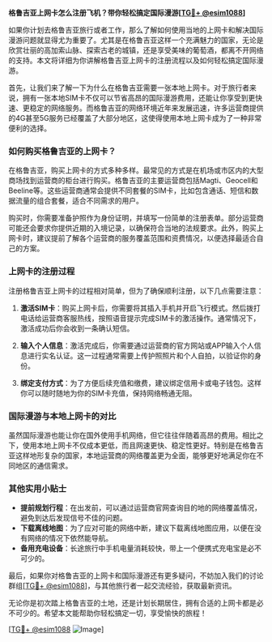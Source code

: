 **格鲁吉亚上网卡怎么注册飞机？带你轻松搞定国际漫游[[TG💪+ @esim1088](https://t.me/s/esim1088)]**

如果你计划去格鲁吉亚旅行或者工作，那么了解如何使用当地的上网卡和解决国际漫游问题就显得尤为重要了。尤其是在格鲁吉亚这样一个充满魅力的国家，无论是欣赏壮丽的高加索山脉、探索古老的城镇，还是享受美味的葡萄酒，都离不开网络的支持。本文将详细为你讲解格鲁吉亚上网卡的注册流程以及如何轻松搞定国际漫游。

首先，让我们来了解一下为什么在格鲁吉亚需要一张本地上网卡。对于旅行者来说，拥有一张本地SIM卡不仅可以节省高昂的国际漫游费用，还能让你享受到更快速、更稳定的网络服务。而格鲁吉亚的网络环境近年来发展迅速，许多运营商提供的4G甚至5G服务已经覆盖了大部分地区，这使得使用本地上网卡成为了一种非常便利的选择。

### 如何购买格鲁吉亚的上网卡？

在格鲁吉亚，购买上网卡的方式多种多样。最常见的方式是在机场或市区内的大型商场找到运营商的柜台进行购买。格鲁吉亚的主要运营商包括Magti、Geocell和Beeline等。这些运营商通常会提供不同套餐的SIM卡，比如包含通话、短信和数据流量的组合套餐，适合不同需求的用户。

购买时，你需要准备护照作为身份证明，并填写一份简单的注册表单。部分运营商可能还会要求你提供近期的入境记录，以确保符合当地的法规要求。此外，购买上网卡时，建议提前了解各个运营商的服务覆盖范围和资费情况，以便选择最适合自己的方案。

### 上网卡的注册过程

注册格鲁吉亚上网卡的过程相对简单，但为了确保顺利注册，以下几点需要注意：

1. **激活SIM卡**：购买上网卡后，你需要将其插入手机并开启飞行模式。然后拨打电话给运营商客服热线，按照语音提示完成SIM卡的激活操作。通常情况下，激活成功后你会收到一条确认短信。

2. **输入个人信息**：激活完成后，你需要通过运营商的官方网站或APP输入个人信息进行实名认证。这一过程通常需要上传护照照片和个人自拍，以验证你的身份。

3. **绑定支付方式**：为了方便后续充值和缴费，建议绑定信用卡或电子钱包。这样你可以随时随地为你的SIM卡充值，保持网络畅通无阻。

### 国际漫游与本地上网卡的对比

虽然国际漫游也能让你在国外使用手机网络，但它往往伴随着高昂的费用。相比之下，使用本地上网卡不仅成本更低，而且网速更快、稳定性更好。特别是在格鲁吉亚这样地形复杂的国家，本地运营商的网络覆盖更为全面，能够更好地满足你在不同地区的通信需求。

### 其他实用小贴士

- **提前规划行程**：在出发前，可以通过运营商官网查询目的地的网络覆盖情况，避免到达后发现信号不佳的问题。
- **下载离线地图**：为了应对可能的网络中断，建议下载离线地图应用，以便在没有网络的情况下依然能导航。
- **备用充电设备**：长途旅行中手机电量消耗较快，带上一个便携式充电宝是必不可少的。

最后，如果你对格鲁吉亚的上网卡和国际漫游还有更多疑问，不妨加入我们的讨论群组[[TG💪+ @esim1088](https://t.me/s/esim1088)]，与其他旅行者一起交流经验，获取最新资讯。

无论你是初次踏上格鲁吉亚的土地，还是计划长期居住，拥有合适的上网卡都是必不可少的。希望本文能帮助你轻松搞定一切，享受愉快的旅程！

[[TG💪+ @esim1088](https://t.me/s/esim1088) ![Image](https://i.postimg.cc/4NQfJmqS/Snipaste-2025-05-13-00-14-12.png)]